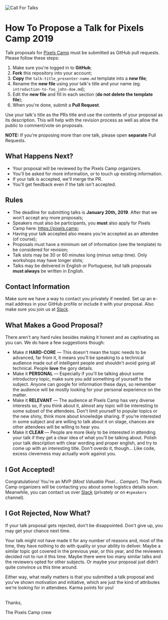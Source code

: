 ![Call For Talks](https://raw.githubusercontent.com/PixelsCamp/talks/master/img/call_for_talks.jpg)

# How To Propose a Talk for Pixels Camp 2019

Talk proposals for [Pixels Camp](https://pixels.camp) must be submitted as GitHub pull requests. Please follow these steps:

1. Make sure you're logged in to **GitHub**;
2. **Fork** this repository into your account;
3. **Copy** the `talk-title_presenter-name.md` template into a **new file**;
4. Rename the **new file** using your talk's title and your name (eg. `introduction-to-foo_john-doe.md`);
5. Edit the **new file** and fill in each section (**do not delete the template file**);
6. When you're done, submit a **Pull Request**.

Use your talk's title as the PRs title and use the contents of your proposal as its description. This will help with the revision process as well as allow the public to comment/vote on proposals.

**NOTE:** If you're proposing more than one talk, please open **separate** Pull Requests.

## What Happens Next?

* Your proposal will be reviewed by the Pixels Camp organizers.
* You'll be asked for more information, or to touch up existing information.
* If your talk is accepted, we'll merge the PR.
* You'll get feedback even if the talk isn't accepted.

## Rules

* The deadline for submitting talks is **January 20th, 2019**. After that we won't accept any more proposals;
* Speakers must also be participants, you **must** also apply for Pixels Camp here: https://pixels.camp;
* Having your talk accepted also means you're accepted as an attendee (of course);
* Proposals must have a minimum set of information (see the template) to be considered for revision;
* Talk slots may be 30 or 60 minutes long (minus setup time). Only workshops may have longer slots;
* Talks may be delivered in English or Portuguese, but talk proposals **must always** be written in English.

## Contact Information

Make sure we have a way to contact you privately if needed. Set up an e-mail address in your GitHub profile or include it with your proposal. Also make sure you join us at [Slack](https://slack.pixels.camp).

## What Makes a Good Proposal?

There aren't any hard rules besides making it honest and as captivating as you can. We do have a few suggestions though:

* Make it **HARD-CORE** — This doesn't mean the topic needs to be advanced, far from it, it means you'll be speaking to a technical audience made out of intelligent people and shouldn't avoid going all technical. People **love** the gory details.
* Make it **PERSONAL** — Especially if you'll be talking about some introductory topic, make sure you add something of yourself to the subject. Anyone can google for information these days, so remember the audience will be mostly looking for your personal experience on the matter.
* Make it **RELEVANT** — The audience at Pixels Camp has very diverse interests so, if you think about it, almost any topic will be interesting to some subset of the attendees. Don't limit yourself to popular topics or the new shiny, think more about knowledge sharing. If you're interested in some subject and are willing to talk about it on stage, chances are other attendees will be willing to hear you.
* Make it **CLEAR** — People are more likely to be interested in attending your talk if they get a clear idea of what you'll be talking about. Polish your talk description with clear wording and proper english, and try to come up with an interesting title. Don't overdo it, though... Like code, excess cleverness may actually work against you.

## I Got Accepted!

Congratulations! You're an MVP (_Most Valuable Pixel... Camper_). The Pixels Camp organizers will be contacting you about some logistics details soon. Meanwhile, you can contact us over [Slack](https://slack.pixels.camp) (privately or on `#speakers` channel).

## I Got Rejected, Now What?

If your talk proposal gets rejected, don't be disappointed. Don't give up, you may get your chance next time.

Your talk might not have made it for any number of reasons and, most of the time, they have nothing to do with quality or your ability to deliver. Maybe a similar topic got covered in the previous year, or this year, and the reviewers decided not to run it this time. Maybe there were too many similar talks and the reviewers opted for other subjects. Or maybe your proposal just didn’t quite convince us this time around.

Either way, what really matters is that you submitted a talk proposal and you've shown motivation and initiative, which are just the kind of attributes we're looking for in attendees. Karma points for you!

<br>
Thanks,

The Pixels Camp crew
